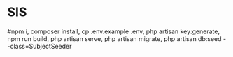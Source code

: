 # SIS
#npm i, composer install, cp .env.example .env, php artisan key:generate, npm run build, php artisan serve, php artisan migrate, php artisan db:seed --class=SubjectSeeder